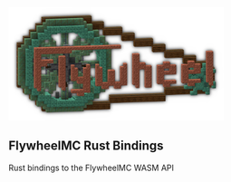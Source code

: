 <a href="https://github.com/FlywheelMC/assets/"><img src="https://raw.githubusercontent.com/FlywheelMC/assets/refs/heads/main/full_iso.png" alt="FlywheelMC" height=200px /></a>

## FlywheelMC Rust Bindings
Rust bindings to the FlywheelMC WASM API
